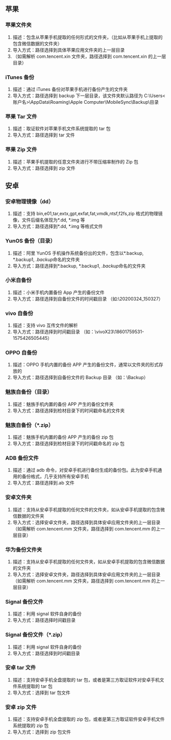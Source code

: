 ## 苹果

### 苹果文件夹

1. 描述：包含从苹果手机提取的任何形式的文件夹，（比如从苹果手机上提取的包含微信数据的文件夹）
2. 导入方式：路径选择到具体苹果应用文件夹的上一层目录
3. （如需解析 com.tencent.xin 文件夹，路径选择到 com.tencent.xin 的上一层目录）

### iTunes 备份

1. 描述：通过 iTunes 备份对苹果手机进行备份产生的文件夹
2. 导入方式：路径选择到 backup 下一层目录，该文件夹默认路径为 C:\Users\<账户名>\AppData\Roaming\Apple Computer\MobileSync\Backup\目录

### 苹果 Tar 文件

1. 描述：取证软件对苹果手机文件系统提取的 tar 包
2. 导入方式：路径选择到 tar 文件

### 苹果 Zip 文件

1. 描述：苹果手机提取的任意文件夹进行不带压缩率制作的 Zip 包
2. 导入方式：路径选择到 zip 文件

## 安卓

### 安卓物理镜像（dd）

1. 描述：支持 bin,e01,tar,extx,gpt,exfat,fat,vmdk,ntsf,f2fs,zip 格式的物理镜像，文件后缀名体现为*.dd, *.img 等
2. 导入方式：路径选择到*.dd, *.img 等格式文件

### YunOS 备份（目录）

1. 描述：阿里 YunOS 手机操作系统备份出的文件，包含以*.backup, *.backup1, *.backup*命名的文件夹
2. 导入方式：路径选择到*.backup, *.backup1, *.backup*命名的文件夹

### 小米自备份

1. 描述：小米手机内置备份 App 产生的备份文件
2. 导入方式：路径选择到自备份文件的时间戳目录
   （如:\20200324_150327）

### vivo 自备份

1. 描述：支持 vivo 互传文件的解析
2. 导入方式：路径选择到时间戳目录
   （如：\vivoX23\18601759531-1575426505445）

### OPPO 自备份

1. 描述：OPPO 手机内置的备份 APP 产生的备份文件，通常以文件夹的形式存放的
2. 导入方式：路径选择到自备份文件的 Backup 目录
   （如：\Backup）

### 魅族自备份（目录）

1. 描述：魅族手机内置的备份 APP 产生的备份文件夹
2. 导入方式：路径选择到检材目录下的时间戳命名的文件夹

### 魅族自备份（\*.zip）

1. 描述：魅族手机内置的备份 APP 产生的备份 zip 包
2. 导入方式：路径选择到检材目录下的时间戳命名的 zip 包

### ADB 备份文件

1. 描述：通过 adb 命令，对安卓手机进行备份生成的备份包。此为安卓手机通用的备份格式，几乎支持所有安卓手机
2. 导入方式：路径选择到.ab 文件

### 安卓文件夹

1. 描述：支持从安卓手机提取的任何文件的文件夹，如从安卓手机提取的包含微信数据的文件夹
2. 导入方式：选择安卓文件夹，路径选择到具体安卓应用文件夹的上一层目录
   （如需解析 com.tencent.mm 文件夹，路径选择到 com.tencent.mm 的上一层目录）

### 华为备份文件夹

1. 描述：支持从安卓手机提取的任何文件夹，如从安卓手机提取的包含微信数据的文件夹
2. 导入方式：选择安卓文件夹，路径选择到具体安卓应用文件夹的上一层目录
   （如需解析 com.tencent.mm 文件夹，路径选择到 com.tencent.mm 的上一层目录）

### Signal 备份文件

1. 描述：利用 signal 软件自身的备份
2. 导入方式：路径选择时间戳目录

### Signal 备份文件（\*.zip）

1. 描述：利用 signal 软件自身的备份
2. 导入方式：路径选择到时间戳目录

### 安卓 tar 文件

1. 描述：支持安卓手机全盘提取的 tar 包，或者是第三方取证软件对安卓手机文件系统提取的 tar 包
2. 导入方式：选择到 tar 包文件

### 安卓 zip 文件

1. 描述：支持安卓手机全盘提取的 zip 包，或者是第三方取证软件安卓手机文件系统提取的 zip 包
2. 导入方式：选择到 zip 包文件
